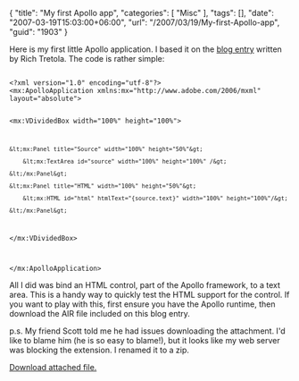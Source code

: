 {
	"title": "My first Apollo app",
	"categories": [
		"Misc"
	],
	"tags": [],
	"date": "2007-03-19T15:03:00+06:00",
	"url": "/2007/03/19/My-first-Apollo-app",
	"guid": "1903"
}

Here is my first little Apollo application. I based it on the <a href="http://blog.everythingflex.com/2007/03/19/html-control/">blog entry</a> written by Rich Tretola. The code is rather simple:

<code>
&lt;?xml version="1.0" encoding="utf-8"?&gt;
&lt;mx:ApolloApplication xmlns:mx="http://www.adobe.com/2006/mxml" layout="absolute"&gt;

&lt;mx:VDividedBox width="100%" height="100%"&gt;
	
	&lt;mx:Panel title="Source" width="100%" height="50%"&gt;

		&lt;mx:TextArea id="source" width="100%" height="100%" /&gt;
		
	&lt;/mx:Panel&gt;
	
	&lt;mx:Panel title="HTML" width="100%" height="50%"&gt;
		
		&lt;mx:HTML id="html" htmlText="{source.text}" width="100%" height="100%"/&gt;

	&lt;/mx:Panel&gt;

&lt;/mx:VDividedBox&gt;

&lt;/mx:ApolloApplication&gt;
</code>

All I did was bind an HTML control, part of the Apollo framework, to a text area. This is a handy way to quickly test the HTML support for the control. If you want to play with this, first ensure you have the Apollo runtime, then download the AIR file included on this blog entry.

p.s. My friend Scott told me he had issues downloading the attachment. I'd like to blame him (he is so easy to blame!), but it looks like my web server was blocking the extension. I renamed it to a zip.<p><a href='enclosures/D%3A%5Cwebsites%5Cdev%2Ecamdenfamily%2Ecom%5Cenclosures%2FHTMLEditor%2Eair%2Ezip'>Download attached file.</a></p>